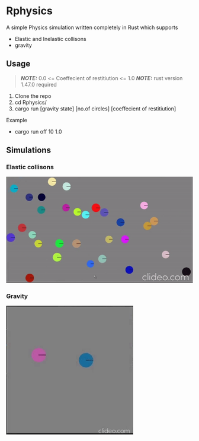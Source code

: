 # Rphysics
A simple Physics simulation written completely in Rust which supports
* Elastic and Inelastic collisons
* gravity

## Usage

> **_NOTE:_**  0.0 <= Coeffecient of restitiution <= 1.0
> **_NOTE:_**  rust version 1.47.0 required

1. Clone the repo
2. cd Rphysics/
3. cargo run [gravity state] [no.of circles] [coeffecient of restitiution]

Example 

* cargo run off 10 1.0

## Simulations

### Elastic collisons
![Elastic Collisons](/gifs/collision.gif)
### Gravity
![Gravity](/gifs/gravity.gif)
